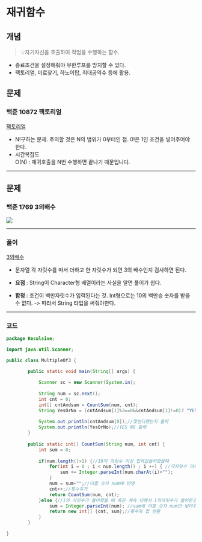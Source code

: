 # 재귀함수

## 개념
> 💡자기자신을 호출하여 작업을 수행하는 함수.</br>

- 종료조건을 설정해줘야 무한루프를 방지할 수 있다.</br>
- 팩토리얼, 미로찾기, 하노이탑, 최대공약수 등에 활용. </br>

## 문제

### 백준 10872 팩토리얼
[팩토리얼](https://www.acmicpc.net/problem/10872)</br>
- N!구하는 문제. 주의할 것은 N의 범위가 0부터인 점. 0!은 1인 조건을 넣어주어야 한다.</br>
- 시간복잡도</br>
O(N) : 재귀호출을 N번 수행하면 끝나기 때문입니다.</br>

---

## 문제 

### 백준 1769 3의배수

![](https://images.velog.io/images/oh_yunseong/post/be84e2ee-ed59-4b0e-be83-42790589118f/%E1%84%87%E1%85%A2%E1%86%A8%E1%84%8C%E1%85%AE%E1%86%AB1769_3%E1%84%8B%E1%85%B4%E1%84%87%E1%85%A2%E1%84%89%E1%85%AE.png)


---
### 풀이

[3의배수](https://www.acmicpc.net/problem/1769)

- 문자열 각 자릿수를 따서 더하고 한 자릿수가 되면 3의 배수인지 검사하면 된다. </br>

- **요점** : String이 Character형 배열이라는 사실을 알면 풀이가 쉽다.</br>

- **함정** : 조건이 백만자릿수가 입력된다는 것. Int형으로는 10의 백만승 숫자를 받을 수 없다. -> 따라서 String 타입을 써줘야한다. </br>
---
### 코드
``` java
package Reculsive;

import java.util.Scanner;

public class MultipleOf3 {

		public static void main(String[] args) {
			
			Scanner sc = new Scanner(System.in);
			
			String num = sc.next();
			int cnt = 0;
			int[] cntAndsum = CountSum(num, cnt);
			String YesOrNo = (cntAndsum[1]%3==0&&cntAndsum[1]!=0)? "YES": "NO";//각 자릿수 합이 0이 아니거나 3의배수이면 YES 아니면 NO 
			
			System.out.println(cntAndsum[0]);//몇번더했는지 출력
			System.out.println(YesOrNo);//YES NO 출력
		}
		
		public static int[] CountSum(String num, int cnt) {
			int sum = 0;
			
			if(num.length()>1) {//10의 자릿수 이상 입력값들어왔을때
				for(int i = 0 ; i < num.length() ; i ++) { //각자릿수 더해주고
					sum += Integer.parseInt(num.charAt(i)+"");
				}
				num = sum+"";//더할 숫자 num에 반영
				cnt++;//횟수추가
				return CountSum(num, cnt);
			}else {//1의 자릿수가 들어왔을 때 혹은 계속 더해서 1의자릿수가 들어온경우  
				sum = Integer.parseInt(num); //sum에 더할 숫자 num만 넣어주고 반복문 종료 
				return new int[] {cnt, sum};//횟수와 합 반환
			}	
		}

}

```




